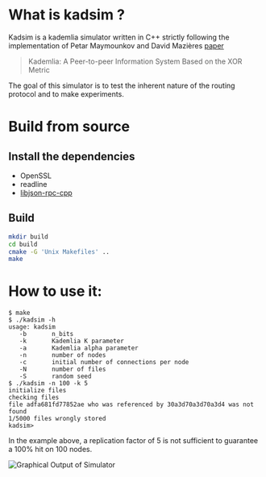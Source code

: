 
# What is kadsim ?

Kadsim is a kademlia simulator written in C++ strictly following the
implementation of Petar Maymounkov and David Mazières
[paper](https://pdos.csail.mit.edu/~petar/papers/maymounkov-kademlia-lncs.pdf)

> Kademlia: A Peer-to-peer Information System Based on the XOR Metric

The goal of this simulator is to test the inherent nature of the routing protocol and to make experiments.

# Build from source

## Install the dependencies

- OpenSSL
- readline
- [libjson-rpc-cpp](https://github.com/cinemast/libjson-rpc-cpp)

## Build

```sh
mkdir build
cd build
cmake -G 'Unix Makefiles' ..
make
```

# How to use it:

    $ make
    $ ./kadsim -h
    usage: kadsim
       -b       n_bits
       -k       Kademlia K parameter
       -a       Kademlia alpha parameter
       -n       number of nodes
       -c       initial number of connections per node
       -N       number of files
       -S       random seed
    $ ./kadsim -n 100 -k 5
    initialize files
    checking files                   
    file adfa681fd77852ae who was referenced by 30a3d70a3d70a3d4 was not found
    1/5000 files wrongly stored      
    kadsim> 

In the example above, a replication factor of 5 is not sufficient to
guarantee a 100% hit on 100 nodes.

![Graphical Output of Simulator](graphviz.png )
